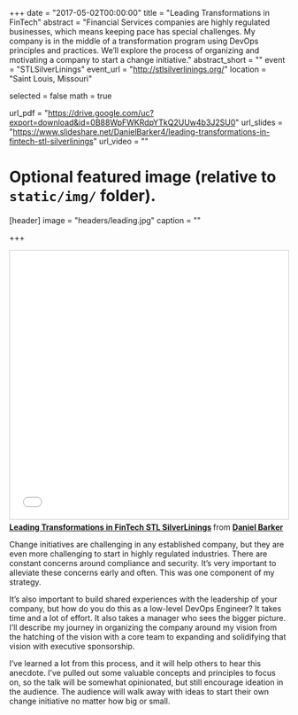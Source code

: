+++
date = "2017-05-02T00:00:00"
title = "Leading Transformations in FinTech"
abstract = "Financial Services companies are highly regulated businesses, which means keeping pace has special challenges. My company is in the middle of a transformation program using DevOps principles and practices. We’ll explore the process of organizing and motivating a company to start a change initiative."
abstract_short = ""
event = "STLSilverLinings"
event_url = "http://stlsilverlinings.org/"
location = "Saint Louis, Missouri"

selected = false
math = true

url_pdf = "https://drive.google.com/uc?export=download&id=0B88WpFWKRdpYTkQ2UUw4b3J2SU0"
url_slides = "https://www.slideshare.net/DanielBarker4/leading-transformations-in-fintech-stl-silverlinings"
url_video = ""

# Optional featured image (relative to `static/img/` folder).
[header]
image = "headers/leading.jpg"
caption = ""

+++

<iframe src="//www.slideshare.net/slideshow/embed_code/key/KgN6X7rRzRG6Wi" width="595" height="485" frameborder="0" marginwidth="0" marginheight="0" scrolling="no" style="border:1px solid #CCC; border-width:1px; margin-bottom:5px; max-width: 100%;" allowfullscreen> </iframe> <div style="margin-bottom:5px"> <strong> <a href="//www.slideshare.net/DanielBarker4/leading-transformations-in-fintech-stl-silverlinings" title="Leading Transformations in FinTech STL SilverLinings" target="_blank">Leading Transformations in FinTech STL SilverLinings</a> </strong> from <strong><a target="_blank" href="https://www.slideshare.net/DanielBarker4">Daniel Barker</a></strong> </div>

Change initiatives are challenging in any established company, but they are even more challenging to start in highly regulated industries. There are constant concerns around compliance and security. It’s very important to alleviate these concerns early and often. This was one component of my strategy.

It’s also important to build shared experiences with the leadership of your company, but how do you do this as a low-level DevOps Engineer? It takes time and a lot of effort. It also takes a manager who sees the bigger picture. I’ll describe my journey in organizing the company around my vision from the hatching of the vision with a core team to expanding and solidifying that vision with executive sponsorship.

I’ve learned a lot from this process, and it will help others to hear this anecdote. I’ve pulled out some valuable concepts and principles to focus on, so the talk will be somewhat opinionated, but still encourage ideation in the audience. The audience will walk away with ideas to start their own change initiative no matter how big or small.
